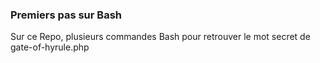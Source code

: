 ### Premiers pas sur Bash
Sur ce Repo, plusieurs commandes Bash pour retrouver le mot secret de gate-of-hyrule.php
